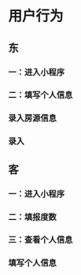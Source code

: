 # 用户行为

## 东
### 一：进入小程序
### 二：填写个人信息
### 录入房源信息
### 录入

## 客
### 一：进入小程序
### 二：填报度数
### 三：查看个人信息

### 填写个人信息

